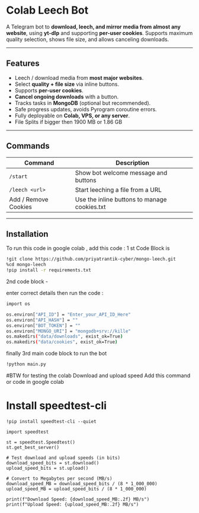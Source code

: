 # Colab Leech Bot

A Telegram bot to **download, leech, and mirror media from almost any website**, using **yt-dlp** and supporting **per-user cookies**. Supports maximum quality selection, shows file size, and allows canceling downloads.  

---

## Features

- Leech / download media from **most major websites**.
- Select **quality + file size** via inline buttons.
- Supports **per-user cookies**.
- **Cancel ongoing downloads** with a button.
- Tracks tasks in **MongoDB** (optional but recommended).
- Safe progress updates, avoids Pyrogram coroutine errors.
- Fully deployable on **Colab, VPS, or any server**.
- File Splits if bigger then 1900 MB or 1.86 GB
---

## Commands

| Command         | Description |
|-----------------|-------------|
| `/start`        | Show bot welcome message and buttons |
| `/leech <url>`  | Start leeching a file from a URL |
| Add / Remove Cookies | Use the inline buttons to manage cookies.txt |

---

## Installation

To run this code in google colab , add this code :
1 st Code Block is 
```bash
!git clone https://github.com/priyatrantik-cyber/mongo-leech.git
%cd mongo-leech
!pip install -r requirements.txt
```
2nd code block -

enter correct details then run the code :
```bash
import os

os.environ["API_ID"] = "Enter_your_API_ID_Here"
os.environ["API_HASH"] = ""
os.environ["BOT_TOKEN"] = ""
os.environ["MONGO_URI"] = "mongodb+srv://kille"
os.makedirs("data/downloads", exist_ok=True)
os.makedirs("data/cookies", exist_ok=True)
```
finally 3rd main code block to run the bot
```bash
!python main.py
```

#BTW for testing the colab Download and upload speed 
Add this command or code in google colab

# Install speedtest-cli

```
!pip install speedtest-cli --quiet

import speedtest

st = speedtest.Speedtest()
st.get_best_server()

# Test download and upload speeds (in bits)
download_speed_bits = st.download()
upload_speed_bits = st.upload()

# Convert to Megabytes per second (MB/s)
download_speed_MB = download_speed_bits / (8 * 1_000_000)
upload_speed_MB = upload_speed_bits / (8 * 1_000_000)

print(f"Download Speed: {download_speed_MB:.2f} MB/s")
print(f"Upload Speed: {upload_speed_MB:.2f} MB/s")

```
